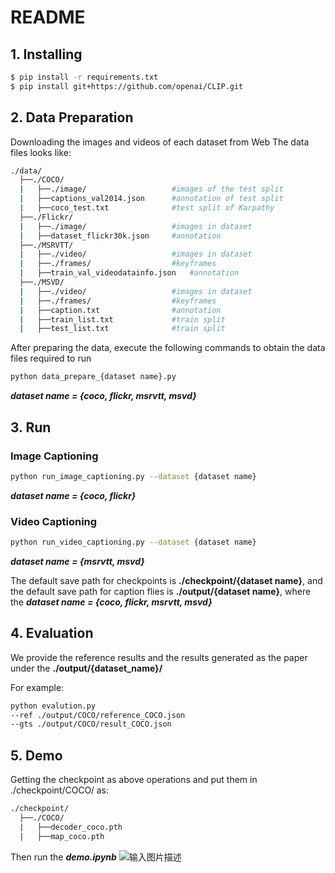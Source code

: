 # README

## 1. Installing

```bash
$ pip install -r requirements.txt
$ pip install git+https://github.com/openai/CLIP.git
```

## 2. Data Preparation
Downloading the images and videos of each dataset from Web
The data files looks like:
```bash
./data/
  ├──./COCO/
  |   ├──./image/					#images of the test split
  |   ├──captions_val2014.json		#annotation of test split
  |   ├──coco_test.txt				#test split of Karpathy
  ├──./Flickr/
  |   ├──./image/					#images in dataset
  |   ├──dataset_flickr30k.json		#annotation
  ├──./MSRVTT/
  |   ├──./video/					#images in dataset
  |   ├──./frames/					#keyframes
  |   ├──train_val_videodatainfo.json	#annotation
  ├──./MSVD/
  |   ├──./video/					#images in dataset
  |   ├──./frames/					#keyframes
  |   ├──caption.txt				#annotation
  |   ├──train_list.txt				#train split
  |   ├──test_list.txt				#train split
```

After preparing the data, execute the following commands to obtain the data files required to run

```bash
python data_prepare_{dataset name}.py
```
***dataset name = {coco, flickr, msrvtt, msvd}***

## 3. Run

### Image Captioning
```bash
python run_image_captioning.py --dataset {dataset name}
```
***dataset name = {coco, flickr}***

### Video Captioning
```bash
python run_video_captioning.py --dataset {dataset name}
```
***dataset name = {msrvtt, msvd}***

The default save path for checkpoints is **./checkpoint/{dataset name}**, and the default save path for caption flies is **./output/{dataset name}**, where the ***dataset name = {coco, flickr, msrvtt, msvd}***

## 4. Evaluation
We provide the reference results and the results generated as the paper under the **./output/{dataset_name}/**

For example:
```bash
python evalution.py 
--ref ./output/COCO/reference_COCO.json
--gts ./output/COCO/result_COCO.json
```


## 5. Demo
Getting the checkpoint as above operations and put them in ./checkpoint/COCO/ as:
```bash
./checkpoint/
  ├──./COCO/
  |   ├──decoder_coco.pth
  |   ├──map_coco.pth	
```
Then run the ***demo.ipynb***
![输入图片描述](README_md_files/b1607d60-96f8-11ed-98c5-4988c13165f4.jpeg?v=1&type=image)


